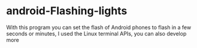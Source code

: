 # android-Flashing-lights
With this program you can set the flash of Android phones to flash in a few seconds or minutes, I used the Linux terminal APIs, you can also develop more
